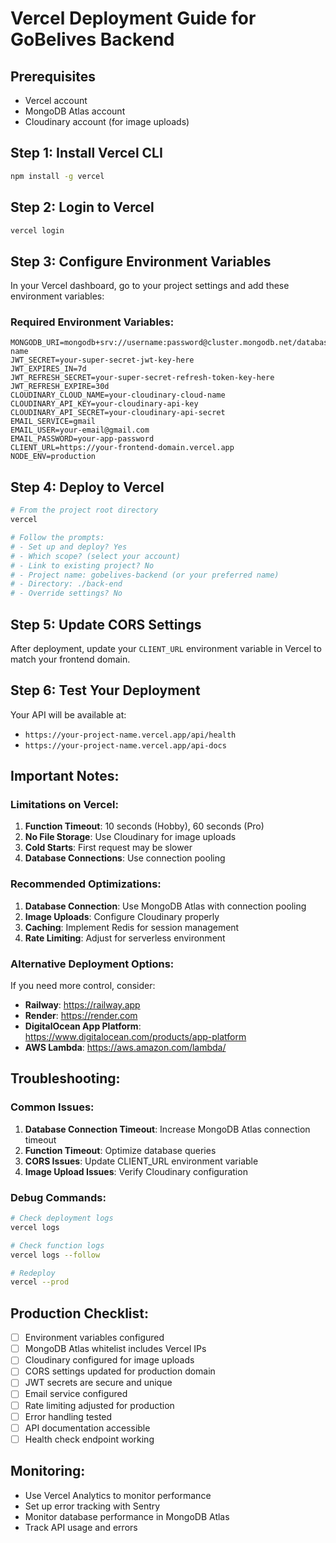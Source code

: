 # Vercel Deployment Guide for GoBelives Backend

## Prerequisites

- Vercel account
- MongoDB Atlas account
- Cloudinary account (for image uploads)

## Step 1: Install Vercel CLI

```bash
npm install -g vercel
```

## Step 2: Login to Vercel

```bash
vercel login
```

## Step 3: Configure Environment Variables

In your Vercel dashboard, go to your project settings and add these environment variables:

### Required Environment Variables:

```
MONGODB_URI=mongodb+srv://username:password@cluster.mongodb.net/database-name
JWT_SECRET=your-super-secret-jwt-key-here
JWT_EXPIRES_IN=7d
JWT_REFRESH_SECRET=your-super-secret-refresh-token-key-here
JWT_REFRESH_EXPIRE=30d
CLOUDINARY_CLOUD_NAME=your-cloudinary-cloud-name
CLOUDINARY_API_KEY=your-cloudinary-api-key
CLOUDINARY_API_SECRET=your-cloudinary-api-secret
EMAIL_SERVICE=gmail
EMAIL_USER=your-email@gmail.com
EMAIL_PASSWORD=your-app-password
CLIENT_URL=https://your-frontend-domain.vercel.app
NODE_ENV=production
```

## Step 4: Deploy to Vercel

```bash
# From the project root directory
vercel

# Follow the prompts:
# - Set up and deploy? Yes
# - Which scope? (select your account)
# - Link to existing project? No
# - Project name: gobelives-backend (or your preferred name)
# - Directory: ./back-end
# - Override settings? No
```

## Step 5: Update CORS Settings

After deployment, update your `CLIENT_URL` environment variable in Vercel to match your frontend domain.

## Step 6: Test Your Deployment

Your API will be available at:

- `https://your-project-name.vercel.app/api/health`
- `https://your-project-name.vercel.app/api-docs`

## Important Notes:

### Limitations on Vercel:

1. **Function Timeout**: 10 seconds (Hobby), 60 seconds (Pro)
2. **No File Storage**: Use Cloudinary for image uploads
3. **Cold Starts**: First request may be slower
4. **Database Connections**: Use connection pooling

### Recommended Optimizations:

1. **Database Connection**: Use MongoDB Atlas with connection pooling
2. **Image Uploads**: Configure Cloudinary properly
3. **Caching**: Implement Redis for session management
4. **Rate Limiting**: Adjust for serverless environment

### Alternative Deployment Options:

If you need more control, consider:

- **Railway**: https://railway.app
- **Render**: https://render.com
- **DigitalOcean App Platform**: https://www.digitalocean.com/products/app-platform
- **AWS Lambda**: https://aws.amazon.com/lambda/

## Troubleshooting:

### Common Issues:

1. **Database Connection Timeout**: Increase MongoDB Atlas connection timeout
2. **Function Timeout**: Optimize database queries
3. **CORS Issues**: Update CLIENT_URL environment variable
4. **Image Upload Issues**: Verify Cloudinary configuration

### Debug Commands:

```bash
# Check deployment logs
vercel logs

# Check function logs
vercel logs --follow

# Redeploy
vercel --prod
```

## Production Checklist:

- [ ] Environment variables configured
- [ ] MongoDB Atlas whitelist includes Vercel IPs
- [ ] Cloudinary configured for image uploads
- [ ] CORS settings updated for production domain
- [ ] JWT secrets are secure and unique
- [ ] Email service configured
- [ ] Rate limiting adjusted for production
- [ ] Error handling tested
- [ ] API documentation accessible
- [ ] Health check endpoint working

## Monitoring:

- Use Vercel Analytics to monitor performance
- Set up error tracking with Sentry
- Monitor database performance in MongoDB Atlas
- Track API usage and errors
